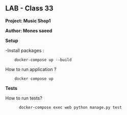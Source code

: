 ## LAB - Class 33

**Project: Music Shop1**


**Author: Mones saeed**

**Setup**

-Install packages : 


        docker-compose up --build

How to run application ? 


        docker compose up

**Tests**



How to run tests?

          docker-compose exec web python manage.py test